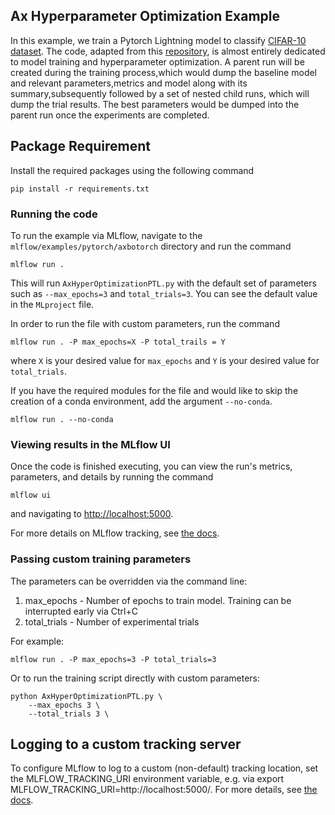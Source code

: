 ## Ax Hyperparameter Optimization Example 
In this example, we train a Pytorch Lightning model to classify [CIFAR-10 dataset](https://github.com/pytorch/vision/blob/master/torchvision/datasets/cifar.py). The code, adapted from this [repository](https://pytorch.org/tutorials/beginner/blitz/cifar10_tutorial.html), is almost entirely dedicated to model training and hyperparameter optimization.
A parent run will be created during the training process,which would dump the baseline model and relevant parameters,metrics and model along with its summary,subsequently followed by a set of nested child runs, which will dump the trial results.
The best parameters would be dumped into the parent run once the experiments are completed.

## Package Requirement

Install the required packages using the following command

`pip install -r requirements.txt`

### Running the code
To run the example via MLflow, navigate to the `mlflow/examples/pytorch/axbotorch` directory and run the command

```
mlflow run .
```

This will run `AxHyperOptimizationPTL.py` with the default set of parameters such as  `--max_epochs=3` and `total_trials=3`. You can see the default value in the `MLproject` file.

In order to run the file with custom parameters, run the command

```
mlflow run . -P max_epochs=X -P total_trails = Y
```

where `X` is your desired value for `max_epochs` and `Y` is your desired value for `total_trials`.

If you have the required modules for the file and would like to skip the creation of a conda environment, add the argument `--no-conda`.

```
mlflow run . --no-conda

```

### Viewing results in the MLflow UI

Once the code is finished executing, you can view the run's metrics, parameters, and details by running the command

```
mlflow ui
```

and navigating to [http://localhost:5000](http://localhost:5000).

For more details on MLflow tracking, see [the docs](https://www.mlflow.org/docs/latest/tracking.html#mlflow-tracking).

### Passing custom training parameters

The parameters can be overridden via the command line:

1. max_epochs - Number of epochs to train model. Training can be interrupted early via Ctrl+C
2. total_trials - Number of experimental trials


For example:
```
mlflow run . -P max_epochs=3 -P total_trials=3
```
Or to run the training script directly with custom parameters:

```
python AxHyperOptimizationPTL.py \
    --max_epochs 3 \
    --total_trials 3 \
```


## Logging to a custom tracking server
To configure MLflow to log to a custom (non-default) tracking location, set the MLFLOW_TRACKING_URI environment variable, e.g. via export MLFLOW_TRACKING_URI=http://localhost:5000/. For more details, see [the docs](https://mlflow.org/docs/latest/tracking.html#where-runs-are-recorded).
